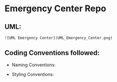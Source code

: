 # Emergency Center Repo


## UML:

    ![UML Emergency Center](UML_Emergency_Center.png)

## Coding Conventions followed:

* Naming Conventions:

* Styling Conventions:
